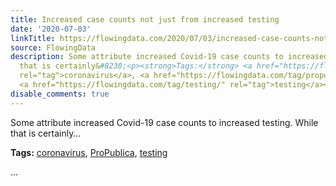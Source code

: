 ```yaml
---
title: Increased case counts not just from increased testing
date: '2020-07-03'
linkTitle: https://flowingdata.com/2020/07/03/increased-case-counts-not-just-from-increased-testing/
source: FlowingData
description: Some attribute increased Covid-19 case counts to increased testing. While
  that is certainly&#8230;<p><strong>Tags:</strong> <a href="https://flowingdata.com/tag/coronavirus/"
  rel="tag">coronavirus</a>, <a href="https://flowingdata.com/tag/propublica/" rel="tag">ProPublica</a>,
  <a href="https://flowingdata.com/tag/testing/" rel="tag">testing</a></p> ...
disable_comments: true
---
```

Some attribute increased Covid-19 case counts to increased testing. While that is certainly&#8230;<p><strong>Tags:</strong> <a href="https://flowingdata.com/tag/coronavirus/" rel="tag">coronavirus</a>, <a href="https://flowingdata.com/tag/propublica/" rel="tag">ProPublica</a>, <a href="https://flowingdata.com/tag/testing/" rel="tag">testing</a></p> ...